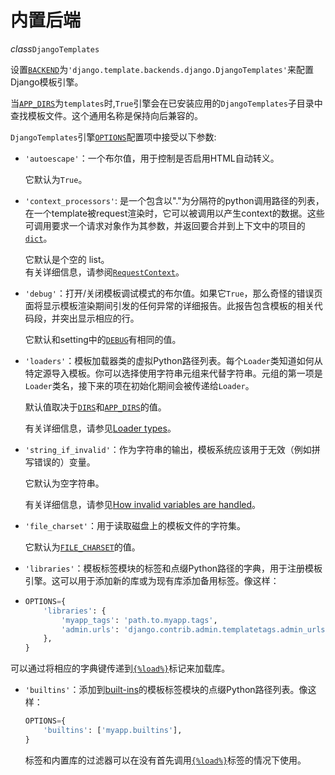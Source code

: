 # 内置后端

_class_`DjangoTemplates`

设置[`BACKEND`](http://usyiyi.cn/documents/Django_111/ref/settings.html#std:setting-TEMPLATES-BACKEND)为`'django.template.backends.django.DjangoTemplates'`来配置Django模板引擎。

当[`APP_DIRS`](http://usyiyi.cn/documents/Django_111/ref/settings.html#std:setting-TEMPLATES-APP_DIRS)为`templates`时,`True`引擎会在已安装应用的`DjangoTemplates`子目录中查找模板文件。这个通用名称是保持向后兼容的。

`DjangoTemplates`引擎[`OPTIONS`](http://usyiyi.cn/documents/Django_111/ref/settings.html#std:setting-TEMPLATES-OPTIONS)配置项中接受以下参数:

* `'autoescape'`：一个布尔值，用于控制是否启用HTML自动转义。

  它默认为`True`。

* `'context_processors'`: 是一个包含以"."为分隔符的python调用路径的列表，在一个template被request渲染时，它可以被调用以产生context的数据。这些可调用要求一个请求对象作为其参数，并返回要合并到上下文中的项目的[`dict`](https://docs.python.org/3/library/stdtypes.html#dict)。

  它默认是个空的 list。  
  有关详细信息，请参阅[`RequestContext`](http://usyiyi.cn/documents/Django_111/ref/templates/api.html#django.template.RequestContext)。

* `'debug'`：打开/关闭模板调试模式的布尔值。如果它`True`，那么奇怪的错误页面将显示模板渲染期间引发的任何异常的详细报告。此报告包含模板的相关代码段，并突出显示相应的行。

  它默认和setting中的[`DEBUG`](http://usyiyi.cn/documents/Django_111/ref/settings.html#std:setting-DEBUG)有相同的值。

* `'loaders'`：模板加载器类的虚拟Python路径列表。每个`Loader`类知道如何从特定源导入模板。你可以选择使用字符串元组来代替字符串。元组的第一项是`Loader`类名，接下来的项在初始化期间会被传递给`Loader`。

  默认值取决于[`DIRS`](http://usyiyi.cn/documents/Django_111/ref/settings.html#std:setting-TEMPLATES-DIRS)和[`APP_DIRS`](http://usyiyi.cn/documents/Django_111/ref/settings.html#std:setting-TEMPLATES-APP_DIRS)的值。

  有关详细信息，请参见[Loader types](http://usyiyi.cn/documents/Django_111/ref/templates/api.html#template-loaders)。

* `'string_if_invalid'`：作为字符串的输出，模板系统应该用于无效（例如拼写错误的）变量。

  它默认为空字符串。

  有关详细信息，请参见[How invalid variables are handled](http://usyiyi.cn/documents/Django_111/ref/templates/api.html#invalid-template-variables)。

* `'file_charset'`：用于读取磁盘上的模板文件的字符集。

  它默认为[`FILE_CHARSET`](http://usyiyi.cn/documents/Django_111/ref/settings.html#std:setting-FILE_CHARSET)的值。

* `'libraries'`：模板标签模块的标签和点缀Python路径的字典，用于注册模板引擎。这可以用于添加新的库或为现有库添加备用标签。像这样：

* ```py
  OPTIONS={
      'libraries': {
          'myapp_tags': 'path.to.myapp.tags',
          'admin.urls': 'django.contrib.admin.templatetags.admin_urls',
      },
  }
  ```
  
可以通过将相应的字典键传递到[`{%load%}`](http://usyiyi.cn/documents/Django_111/ref/templates/builtins.html#std:templatetag-load)标记来加载库。

* `'builtins'`：添加到[built-ins](http://usyiyi.cn/documents/Django_111/ref/templates/builtins.html)的模板标签模块的点缀Python路径列表。像这样：

  ```py
  OPTIONS={
      'builtins': ['myapp.builtins'],
  }
  ```

  标签和内置库的过滤器可以在没有首先调用[`{%load%}`](http://usyiyi.cn/documents/Django_111/ref/templates/builtins.html#std:templatetag-load)标签的情况下使用。



